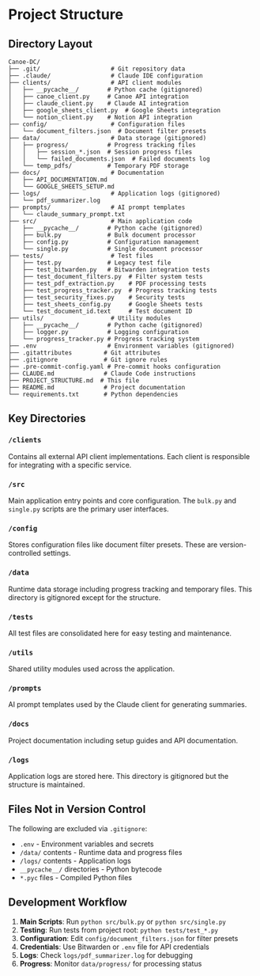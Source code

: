 # Project Structure

## Directory Layout

```
Canoe-DC/
├── .git/                    # Git repository data
├── .claude/                 # Claude IDE configuration
├── clients/                 # API client modules
│   ├── __pycache__/        # Python cache (gitignored)
│   ├── canoe_client.py     # Canoe API integration
│   ├── claude_client.py    # Claude AI integration
│   ├── google_sheets_client.py  # Google Sheets integration
│   └── notion_client.py    # Notion API integration
├── config/                  # Configuration files
│   └── document_filters.json  # Document filter presets
├── data/                    # Data storage (gitignored)
│   ├── progress/           # Progress tracking files
│   │   ├── session_*.json  # Session progress files
│   │   └── failed_documents.json  # Failed documents log
│   └── temp_pdfs/          # Temporary PDF storage
├── docs/                    # Documentation
│   ├── API_DOCUMENTATION.md
│   └── GOOGLE_SHEETS_SETUP.md
├── logs/                    # Application logs (gitignored)
│   └── pdf_summarizer.log
├── prompts/                 # AI prompt templates
│   └── claude_summary_prompt.txt
├── src/                     # Main application code
│   ├── __pycache__/        # Python cache (gitignored)
│   ├── bulk.py             # Bulk document processor
│   ├── config.py           # Configuration management
│   └── single.py           # Single document processor
├── tests/                   # Test files
│   ├── test.py             # Legacy test file
│   ├── test_bitwarden.py   # Bitwarden integration tests
│   ├── test_document_filters.py  # Filter system tests
│   ├── test_pdf_extraction.py    # PDF processing tests
│   ├── test_progress_tracker.py  # Progress tracking tests
│   ├── test_security_fixes.py    # Security tests
│   ├── test_sheets_config.py     # Google Sheets tests
│   └── test_document_id.text     # Test document ID
├── utils/                   # Utility modules
│   ├── __pycache__/        # Python cache (gitignored)
│   ├── logger.py           # Logging configuration
│   └── progress_tracker.py # Progress tracking system
├── .env                    # Environment variables (gitignored)
├── .gitattributes         # Git attributes
├── .gitignore             # Git ignore rules
├── .pre-commit-config.yaml # Pre-commit hooks configuration
├── CLAUDE.md              # Claude Code instructions
├── PROJECT_STRUCTURE.md  # This file
├── README.md              # Project documentation
└── requirements.txt       # Python dependencies
```

## Key Directories

### `/clients`
Contains all external API client implementations. Each client is responsible for integrating with a specific service.

### `/src`
Main application entry points and core configuration. The `bulk.py` and `single.py` scripts are the primary user interfaces.

### `/config`
Stores configuration files like document filter presets. These are version-controlled settings.

### `/data`
Runtime data storage including progress tracking and temporary files. This directory is gitignored except for the structure.

### `/tests`
All test files are consolidated here for easy testing and maintenance.

### `/utils`
Shared utility modules used across the application.

### `/prompts`
AI prompt templates used by the Claude client for generating summaries.

### `/docs`
Project documentation including setup guides and API documentation.

### `/logs`
Application logs are stored here. This directory is gitignored but the structure is maintained.

## Files Not in Version Control

The following are excluded via `.gitignore`:
- `.env` - Environment variables and secrets
- `/data/` contents - Runtime data and progress files
- `/logs/` contents - Application logs
- `__pycache__/` directories - Python bytecode
- `*.pyc` files - Compiled Python files

## Development Workflow

1. **Main Scripts**: Run `python src/bulk.py` or `python src/single.py`
2. **Testing**: Run tests from project root: `python tests/test_*.py`
3. **Configuration**: Edit `config/document_filters.json` for filter presets
4. **Credentials**: Use Bitwarden or `.env` file for API credentials
5. **Logs**: Check `logs/pdf_summarizer.log` for debugging
6. **Progress**: Monitor `data/progress/` for processing status